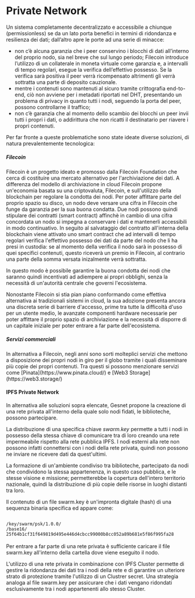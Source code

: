 <div class="text-center">
  <h1>Private Network</h1>
</div>
Un sistema completamente decentralizzato e accessibile a chiunque (permissionless) se da un lato porta benefici in termini di ridondanza e resilienza dei dati; dall’altro apre le porte ad una serie di minacce:

- non c’è alcuna garanzia che i peer conservino i blocchi di dati all’interno del proprio nodo, sia nel breve che sul lungo periodo; Filecoin introduce l’utilizzo di un collaterale in moneta virtuale come garanzia e, a intervalli di tempo regolari, esegue la verifica  dell’effettivo possesso. Se la verifica sarà positiva il peer verrà ricompensato altrimenti gli verrà sottratta una parte di deposito cauzionale.
- mentre i contenuti sono mantenuti al sicuro tramite crittografia end-to-end, ciò non avviene per i metadati riportati nel DHT, presentando un problema di privacy in quanto tutti i nodi, seguendo la porta del peer, possono controllarne il traffico; 
- non c’è garanzia che al momento dello scambio dei blocchi un peer invii tutti i propri i dati, o addirittura che non ricatti il destinatario per riavere i propri contenuti. 

Per far fronte a queste problematiche sono state ideate diverse soluzioni, di natura prevalentemente tecnologica:
<br>
<h5>Filecoin</h5>
Filecoin è un progetto ideato e promosso dalla Filecoin Foundation che cerca di costituire una mercato alternativo per l'archiviazione dei dati. A differenza del modello di archiviazione in cloud Filecoin propone un'economia basata su una criptovaluta, Filecoin, e sull'utilizzo della blockchain per regolare la condotta dei nodi.
Per poter affittare parte del proprio spazio su disco, un nodo deve versare una cifra in Filecoin che funge da garanzia per la sua buona condatta. Due nodi possono quindi stipulare dei contratti (smart contract) affinchè in cambio di una cifra concordata un nodo si impegna a conservare i dati e mantenerli accessibili in modo continuativo.
In seguito al salvataggio del contratto all'interna della blockchain viene attivato uno smart contract che ad intervalli di tempo regolari verifica l'effettivo possesso dei dati da parte del nodo che li ha presi in custodia: se al momento della verifica il nodo sarà in possesso di quei specifici contenuti, questo riceverà un premio in Filecoin,
al contrario una parte della somma versata inizalmente verrà sottratta. 


In questo modo è possibile garantire la buona condotta dei nodi che saranno quindi incentivati ad adiempere ai propri obblighi, senza la necessità di un'autorità centrale che governi l'ecosistema.

Nonostante Filecoin si stia pian piano conformando come effettiva alternativa ai tradizionali sistemi in cloud, la sua adozione presenta ancora una discreta serie di barriere d'accesso, prime tra tutte la difficoltà d'uso per un utente medio, le avanzate componenti hardware necessarie per poter affittare il proprio spazio di archiviazione e 
la necessità di disporre di un capitale iniziale per poter entrare a far parte dell'ecosistema.

<h5>Servizi commerciali</h5>
In alternativa a Filecoin, negli anni sono sorti molteplici servizi che mettono a disposizione dei propri nodi in giro per il globo tramite i quali disseminare più copie dei propri contenuti. Tra questi si possono menzionare servizi come
[Pinata](https://www.pinata.cloud/) e [Web3 Storage](https://web3.storage/)

<h4>IPFS Private Network</h4>
In alternativa alle soluzioni sopra elencate, Gesnet propone la creazione di una rete privata all'interno della quale solo nodi fidati, le biblioteche, possono partecipare.

La distribuzione di una specifica chiave <i>swarm.key</i> permette a tutti i nodi in possesso della stessa chiave di comunicare tra di loro creando una rete impermeabile rispetto alla rete pubblica IPFS. I nodi esterni alla rete non possono infatti connettersi con i nodi della rete 
privata, quindi non possono ne inviare ne ricevere dati da quest'ultimi. 

La formazione di un'ambiente condiviso tra biblioteche, partecipato da nodi che condividono la stessa appartenenza, in questo caso pubblica, e le stesse visione e missione; permetterebbe la copertura dell'intero territorio nazionale, quindi la distribuzione di più copie delle risorse in luoghi distanti tra loro. 

Il contenuto di un file swarm.key è un'impronta digitale (hash) di una sequenza binaria specifica ed appare come:
<br>
<div class="text-center">
<code>
/key/swarm/psk/1.0.0/
/base16/
25f64b1cf31f649819d495e446d4cbcc99000b8cc052a89b681e5f86f995fa28
</code>
</div>
<br>
Per entrare a far parte di una rete privata è sufficiente caricare il file swarm.key all'interno della cartella dove viene eseguito il nodo. 


L'utilizzo di una rete privata in combinazione con IPFS Cluster permette di gestire la ridondanza dei dati tra i nodi della rete e di garantire un ulteriore strato di protezione tramite l'utilizzo di un Clustrer secret. Una strategia analoga al file swarm.key per assicurare che 
i dati vengano ridondati esclusivamente tra i nodi appartenenti allo stesso Cluster.
